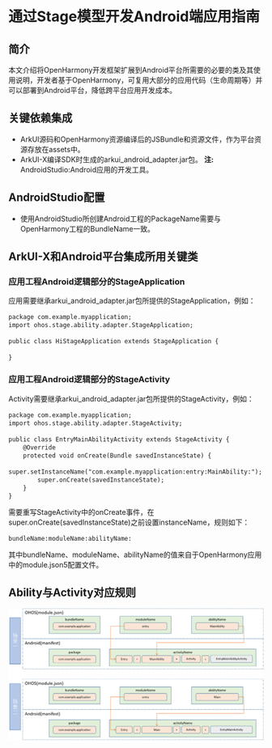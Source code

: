 # 通过Stage模型开发Android端应用指南

## 简介

本文介绍将OpenHarmony开发框架扩展到Android平台所需要的必要的类及其使用说明，开发者基于OpenHarmony，可复用大部分的应用代码（生命周期等）并可以部署到Android平台，降低跨平台应用开发成本。

## 关键依赖集成

* ArkUI源码和OpenHarmony资源编译后的JSBundle和资源文件，作为平台资源存放在assets中。
* ArkUI-X编译SDK时生成的arkui_android_adapter.jar包。
**注:** AndroidStudio:Android应用的开发工具。

## AndroidStudio配置

* 使用AndroidStudio所创建Android工程的PackageName需要与OpenHarmony工程的BundleName一致。

## ArkUI-X和Android平台集成所用关键类

### 应用工程Android逻辑部分的StageApplication

应用需要继承arkui_android_adapter.jar包所提供的StageApplication，例如：

```
package com.example.myapplication;
import ohos.stage.ability.adapter.StageApplication;

public class HiStageApplication extends StageApplication {

}
```

### 应用工程Android逻辑部分的StageActivity

Activity需要继承arkui_android_adapter.jar包所提供的StageActivity，例如：

```
package com.example.myapplication;
import ohos.stage.ability.adapter.StageActivity;

public class EntryMainAbilityActivity extends StageActivity {
    @Override
    protected void onCreate(Bundle savedInstanceState) {
        super.setInstanceName("com.example.myapplication:entry:MainAbility:");
        super.onCreate(savedInstanceState);
    }
}
```

需要重写StageActivity中的onCreate事件，在super.onCreate(savedInstanceState)之前设置instanceName，规则如下：

```
bundleName:moduleName:abilityName:
```

其中bundleName、moduleName、abilityName的值来自于OpenHarmony应用中的module.json5配置文件。

## Ability与Activity对应规则
  ![stage_android](figures/stage_android.png)

